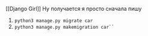 [[Django Girl]]
Ну получается я просто сначала пишу 
1) `python3 manage.py migrate car`
2) `python3 manage.py makemigration car``
`
